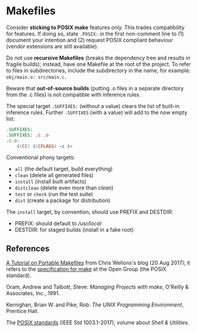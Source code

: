 # Makefiles

Consider **sticking to POSIX make** features only.
This trades compatibility for features.
If doing so, state `.POSIX:` in the first non-comment line
to (1) document your intention and (2) request POSIX compliant
behaviour (vendor extensions are still available).

Do not use **recursive Makefiles** (breaks the dependency tree and results
in fragile builds); instead, have one Makefile at the root of the project.
To refer to files in subdirectories, include the subdirectory in the name,
for example: `obj/main.o: src/main.c`.

Beware that **out-of-source builds** (putting .o files in a separate
directory from the .c files) is not compatible with inference rules.

The special target `.SUFFIXES:` (without a value) clears the list
of built-in inference rules. Further `.SUFFIXES` (with a value)
will add to the now empty list:

```Makefile
.SUFFIXES:
.SUFFIXES: .c .o
.c.o:
    $(CC) $(CFLAGS) -c $<
```

Conventional phony targets:

- `all` (the default target, build everything)
- `clean` (delete all generated files)
- `install` (install built artifacts)
- `distclean` (delete even more than *clean*)
- `test` or `check` (run the test suite)
- `dist` (create a package for distribution)

The `install` target, by convention, should use PREFIX and DESTDIR:

- PREFIX: should default to */usr/local*
- DESTDIR: for staged builds (install in a fake root)

## References

[A Tutorial on Portable Makefiles](https://nullprogram.com/blog/2017/08/20/)
from Chris Wellons's blog (20 Aug 2017); it refers to the [specification for
make](http://pubs.opengroup.org/onlinepubs/9699919799/utilities/make.html)
at the Open Group (the POSIX standard).

Oram, Andrew and Talbott, Steve:
*Managing Projects with make*,
O'Reilly & Associates, Inc., 1991.

Kernighan, Brian W. and Pike, Rob:
*The UNIX Programming Environment*,
Prentice Hall.

The [POSIX standards](http://pubs.opengroup.org/onlinepubs/9699919799/)
(IEEE Std 1003.1-2017), volume about *Shell & Utilities*.
